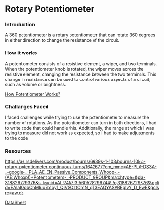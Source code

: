 # Rotary Potentiometer


### Introduction
A 360 potentiometer is a rotary potentiometer that can rotate 360 degrees 
in either direction to change the resistance of the circuit.

### How it works

A potentiometer consists of a resistive element, a wiper, and two 
terminals. When the potentiometer knob is rotated, the wiper moves across 
the resistive element, changing the resistance between the two terminals. 
This change in resistance can be used to control various aspects of a 
circuit, such as volume or brightness.


[How Potentiometer Works?](https://www.youtube.com/watch?v=fg9No42IjnM)

### Challanges Faced

I faced challenges while trying to use the potentiometer to measure the 
number of rotations. As the potentiometer can turn in both directions, I 
had to write code that could handle this. Additionally, the range at which 
I was trying to measure did not work as expected, so I had to make 
adjustments to the code 

### Resources

https://ae.rsdelivers.com/product/bourns/6639s-1-103/bourns-10kω-rotary-potentiometer-continuous-turns/1642677?cm_mmc=AE-PLA-DS3A-_-google-_-PLA_AE_EN_Passive_Components_Whoop-_-(AE:Whoop!)+Potentiometers-_-PRODUCT_GROUP&matchtype=&pla-318826729376&s_kwcid=AL!7457!3!560528296744!!!g!318826729376!&gclid=EAIaIQobChMIuo7b1oy1_QIVSOztCh1N_gT3EAQYASABEgIvY_D_BwE&gclsrc=aw.ds

[DataSheet](https://docs.rs-online.com/c0c7/0900766b80030319.pdf)
